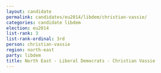 ```yaml
---
layout: candidate
permalink: candidates/eu2014/libdem/christian-vassie/
categories: candidate libdem
election: eu2014
list-rank: 3
list-rank-ordinal: 3rd
person: christian-vassie
region: north-east
party: libdem
title: North East - Liberal Democrats - Christian Vassie
---
```

